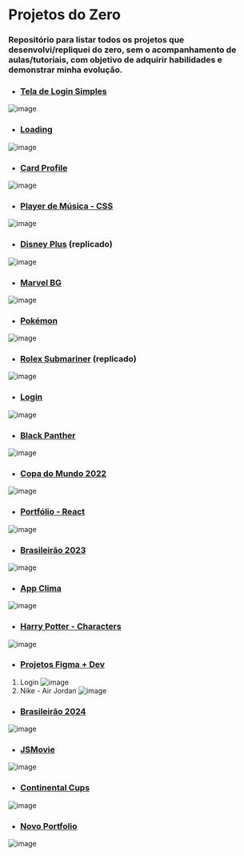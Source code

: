 # Projetos do Zero
### Repositório para listar todos os projetos que desenvolvi/repliquei do zero, sem o acompanhamento de aulas/tutoriais, com objetivo de adquirir habilidades e demonstrar minha evolução.

* ### [Tela de Login Simples](https://github.com/jeansilvatech/tela-login)
![image](https://user-images.githubusercontent.com/23384348/187769102-9bfcc152-68d9-4f8a-9bbe-41a0eeff1af1.png)

* ### [Loading](https://github.com/jeansilvatech/loading)
![image](https://user-images.githubusercontent.com/23384348/193819757-562f4da4-d873-429f-a7ae-bfa97d5f14df.png)

* ### [Card Profile](https://github.com/jeansilvatech/card-profile)
![image](https://user-images.githubusercontent.com/23384348/193819952-a00b2af4-44b5-4ef2-a819-5c1aece5d53b.png)

* ### [Player de Música - CSS](https://github.com/jeansilvatech/player-music-css)
![image](https://user-images.githubusercontent.com/23384348/191749341-baaa3d38-72d9-4d65-aed7-52402944bf2e.png)

* ### [Disney Plus](https://github.com/jeansilvatech/disneyplus) (replicado)
![image](https://user-images.githubusercontent.com/23384348/193118473-6707c92f-0c64-4ecc-865b-28950dec192c.png)

* ### [Marvel BG](https://github.com/jeansilvatech/marvel-bg)
![image](https://user-images.githubusercontent.com/23384348/193422221-3a80f353-fd53-44f8-afd6-4b8bc2db8be5.png)

* ### [Pokémon](https://github.com/jeansilvatech/pokemon)
![image](https://github.com/jeansilvatech/projetos-do-zero/assets/23384348/b388bb16-1cbd-4fa4-a8b6-9346490865a5)

* ### [Rolex Submariner](https://github.com/jeansilvatech/rolex-submariner) (replicado)
![image](https://user-images.githubusercontent.com/23384348/194944351-20cd1a53-3018-4d59-895d-2f91da3b8aa3.png)

* ### [Login](https://github.com/jeansilvatech/login)
![image](https://user-images.githubusercontent.com/23384348/210081327-5522f94d-9c91-4d07-88e2-f259321cc18f.png)

* ### [Black Panther](https://github.com/jeansilvatech/black-panther)
![image](https://user-images.githubusercontent.com/23384348/199556623-6183a3d1-59b9-4e1e-812b-f3338945e66a.png)

* ### [Copa do Mundo 2022](https://github.com/jeansilvatech/copa-do-mundo-2022)
![image](https://user-images.githubusercontent.com/23384348/224029073-5198839b-e043-48e8-9638-f7a1d0c9f423.png)

* ### [Portfólio - React](https://github.com/jeansilvatech/portfolio-react)
![image](https://user-images.githubusercontent.com/23384348/209187920-3d353dc6-ebfd-4457-ac3d-fd821f5ac196.png)

 * ### [Brasileirão 2023](https://github.com/jeansilvatech/brasileirao-2023)
![image](https://user-images.githubusercontent.com/23384348/236681327-564ac3b5-7ce0-4292-8e97-0a700b084be1.png)

 * ### [App Clima](https://github.com/jeansilvatech/app-clima)
![image](https://github.com/jeansilvatech/projetos-do-zero/assets/23384348/c558957c-d6ed-4b31-9297-a246c8aeb383)

* ### [Harry Potter - Characters](https://github.com/jeansilvatech/hp-characters)
 ![image](https://github.com/jeansilvatech/projetos-do-zero/assets/23384348/6b645a53-c0a6-410f-a0ca-e7017157e475)
 
 * ### [Projetos Figma + Dev](https://github.com/jeansilvatech/figma-projects)
 1. Login
    ![image](https://github.com/jeansilvatech/projetos-do-zero/assets/23384348/bf8e8671-8bc5-4c2f-bda6-6dfeae56afb5)
 2. Nike - Air Jordan
     ![image](https://github.com/jeansilvatech/projetos-do-zero/assets/23384348/7fc4808c-ddf6-4b2a-b6ac-211e53830a09)

* ### [Brasileirão 2024](https://github.com/jeansilvatech/brasileirao-2024)
 ![image](https://github.com/user-attachments/assets/433c2903-2725-4f52-94a7-62c2f71634d0)

* ### [JSMovie](https://jsmovie.vercel.app/)
 ![image](https://github.com/user-attachments/assets/210a0cb8-15b0-4d96-82d9-f3511ff4057a)

* ### [Continental Cups](https://continental-cups.vercel.app/)
![image](https://github.com/user-attachments/assets/dfb677e0-03df-4062-81b3-ee1d6eb76314)

* ### [Novo Portfolio](https://jeansilvatech.vercel.app)
![image](https://github.com/user-attachments/assets/10a6f3a2-3bf6-470a-9e1e-6c030cda4b82)

  
 


